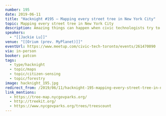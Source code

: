 ```yaml
---
number: 195
date: 2019-06-11
title: "Hacknight #195 – Mapping every street tree in New York City"
topic: Mapping every street tree in New York City
description: Amazing things can happen when civic technologists try to use and improve city data - come hear the story of how an imperfect dataset led to the largest participatory urban forest mapping project in the United States. TreesCount! 2015 scaled a mapping tool developed by civic technologists TreeKIT into a platform that enabled more than 2,200 volunteers to accurately map New York City's more than 660,000 street trees, and culminated in the development the NYC Street Tree Map - a digital platform for collaborative management of NYC's urban forest.
speakers:
  - "[[Jackie Lu]]"
venue: "[[Orium (prev. MyPlanet)]]"
eventUrl: https://www.meetup.com/civic-tech-toronto/events/261470090
via: in-person
booker: patcon
tags:
  - type/hacknight
  - topic/maps
  - topic/citizen-sensing
  - topic/forestry
image: hacknight_195.jpg
redirect_from: /2019/06/11/hacknight-195-mapping-every-street-tree-in-new-york-city-with-jackie-lu/
link_mentions:
  - https://tree-map.nycgovparks.org/
  - http://treekit.org/
  - https://www.nycgovparks.org/trees/treescount
---
```


